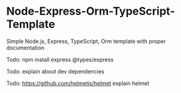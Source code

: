 # Node-Express-Orm-TypeScript-Template
Simple Node.js, Express, TypeScript, Orm template with proper documentation





Todo: npm install express @types/express


Todo: explain about  dev dependencies

Todo: https://github.com/helmetjs/helmet
explain helmet